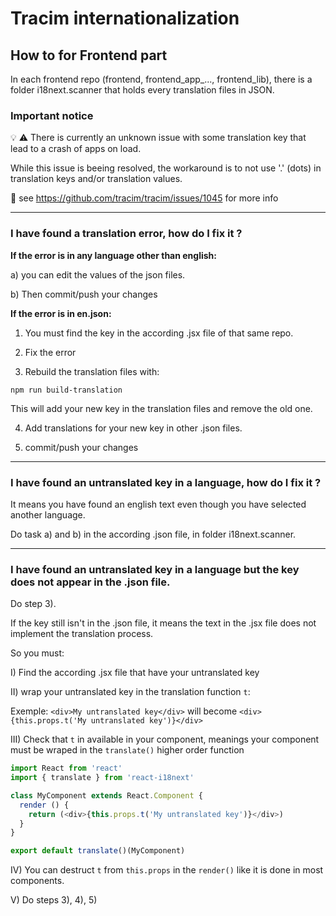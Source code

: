 # Tracim internationalization

## How to for Frontend part

In each frontend repo (frontend, frontend_app_..., frontend_lib), there is a folder i18next.scanner that holds every translation files in JSON.

### Important notice
:bulb: :warning: There is currently an unknown issue with some translation key that lead to a crash of apps on load.

While this issue is beeing resolved, the workaround is to not use '.' (dots) in translation keys and/or translation values.

:bug: see https://github.com/tracim/tracim/issues/1045 for more info
___

### I have found a translation error, how do I fix it ?

**If the error is in any language other than english:**

a) you can edit the values of the json files.

b) Then commit/push your changes

**If the error is in en.json:**

1) You must find the key in the according .jsx file of that same repo.

2) Fix the error

3) Rebuild the translation files with:

`npm run build-translation`

This will add your new key in the translation files and remove the old one.

4) Add translations for your new key in other .json files.

5) commit/push your changes

___

### I have found an untranslated key in a language, how do I fix it ?

It means you have found an english text even though you have selected another language.

Do task a) and b) in the according .json file, in folder i18next.scanner.

___

### I have found an untranslated key in a language but the key does not appear in the .json file.

Do step 3).

If the key still isn't in the .json file, it means the text in the .jsx file does not implement the translation process.

So you must:

I) Find the according .jsx file that have your untranslated key

II) wrap your untranslated key in the translation function `t`:

Exemple: `<div>My untranslated key</div>` will become `<div>{this.props.t('My untranslated key')}</div>`

III) Check that `t` in available in your component, meanings your component must be wraped in the `translate()` higher order function

``` javascript
import React from 'react'
import { translate } from 'react-i18next'

class MyComponent extends React.Component {
  render () {
    return (<div>{this.props.t('My untranslated key')}</div>)
  }
}

export default translate()(MyComponent)
```

IV) You can destruct `t` from `this.props` in the `render()` like it is done in most components.

V) Do steps 3), 4), 5)
